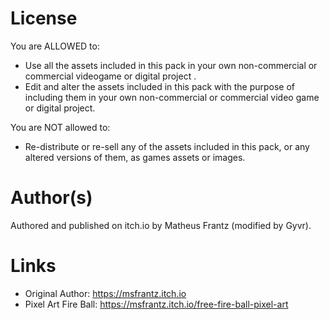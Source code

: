 # License
You are ALLOWED to:
- Use all the assets included in this pack in your own non-commercial or commercial videogame or digital project . 
- Edit and alter the assets included in this pack with the purpose of including them in your own non-commercial or commercial video game or digital project.

You are NOT allowed to:
- Re-distribute or re-sell any of the assets included in this pack, or any altered versions of them, as games assets or images. 

# Author(s)
Authored and published on itch.io by Matheus Frantz (modified by Gyvr).

# Links
- Original Author: https://msfrantz.itch.io
- Pixel Art Fire Ball: https://msfrantz.itch.io/free-fire-ball-pixel-art